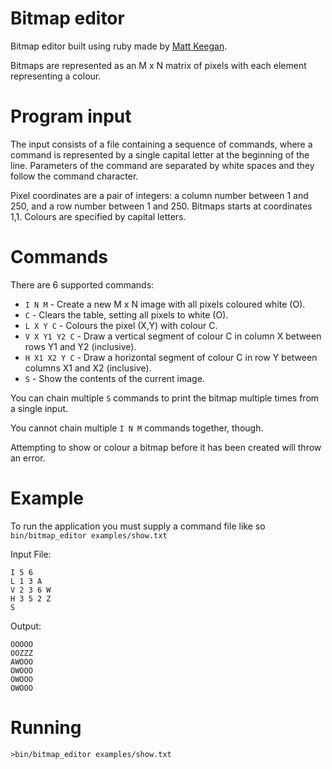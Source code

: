 # Bitmap editor

Bitmap editor built using ruby made by [Matt Keegan]("https://github.com/yobananaboy").

Bitmaps are represented as an M x N matrix of pixels with each element representing a colour.

# Program input

The input consists of a file containing a sequence of commands, where a command is represented by a single capital letter at the beginning of the line. Parameters of the command are separated by white spaces and they follow the command character.

Pixel coordinates are a pair of integers: a column number between 1 and 250, and a row number between 1 and 250. Bitmaps starts at coordinates 1,1. Colours are specified by capital letters.

# Commands

There are 6 supported commands:

* `I N M` - Create a new M x N image with all pixels coloured white (O).
* `C` - Clears the table, setting all pixels to white (O).
* `L X Y C` - Colours the pixel (X,Y) with colour C.
* `V X Y1 Y2 C` - Draw a vertical segment of colour C in column X between rows Y1 and Y2 (inclusive).
* `H X1 X2 Y C` - Draw a horizontal segment of colour C in row Y between columns X1 and X2 (inclusive).
* `S` - Show the contents of the current image.

You can chain multiple `S` commands to print the bitmap multiple times from a single input.

You cannot chain multiple `I N M` commands together, though.

Attempting to show or colour a bitmap before it has been created will throw an error.

# Example

To run the application you must supply a command file like so `bin/bitmap_editor examples/show.txt`

Input File:
```
I 5 6
L 1 3 A
V 2 3 6 W
H 3 5 2 Z
S
```

Output:
```
OOOOO
OOZZZ
AWOOO
OWOOO
OWOOO
OWOOO
```

# Running

`>bin/bitmap_editor examples/show.txt`
